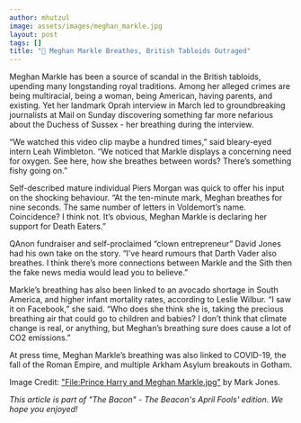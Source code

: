 ```yaml
---
author: mhutzul
image: assets/images/meghan_markle.jpg
layout: post
tags: []
title: "🥓 Meghan Markle Breathes, British Tabloids Outraged"
---
```


Meghan Markle has been a source of scandal in the British tabloids,
upending many longstanding royal traditions. Among her alleged crimes
are being multiracial, being a woman, being American, having parents,
and existing. Yet her landmark Oprah interview in March led to
groundbreaking journalists at Mail on Sunday discovering something far
more nefarious about the Duchess of Sussex - her breathing during the
interview.

“We watched this video clip maybe a hundred times,” said bleary-eyed
intern Leah Wimbleton. “We noticed that Markle displays a concerning
need for oxygen. See here, how she breathes between words? There’s
something fishy going on.”

Self-described mature individual Piers Morgan was quick to offer his
input on the shocking behaviour. “At the ten-minute mark, Meghan
breathes for nine seconds. The same number of letters in Voldemort’s
name. Coincidence? I think not. It’s obvious, Meghan Markle is declaring
her support for Death Eaters.”

QAnon fundraiser and self-proclaimed “clown entrepreneur” David Jones
had his own take on the story. “I’ve heard rumours that Darth Vader also
breathes. I think there’s more connections between Markle and the Sith
then the fake news media would lead you to believe.”

Markle’s breathing has also been linked to an avocado shortage in South
America, and higher infant mortality rates, according to Leslie Wilbur.
“I saw it on Facebook,” she said. “Who does she think she is, taking the
precious breathing air that could go to children and babies? I don’t
think that climate change is real, or anything, but Meghan’s breathing
sure does cause a lot of CO2 emissions.”

At press time, Meghan Markle’s breathing was also linked to COVID-19,
the fall of the Roman Empire, and multiple Arkham Asylum breakouts in
Gotham.

Image Credit: <a href="https://commons.wikimedia.org/w/index.php?curid=65635766">"File:Prince Harry and Meghan Markle.jpg"</a> by Mark Jones.

_This article is part of "The Bacon" - The Beacon's April Fools' edition. We hope you enjoyed!_
